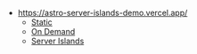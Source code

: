 - https://astro-server-islands-demo.vercel.app/
  - [Static](https://astro-server-islands-demo.vercel.app/static)
  - [On Demand](https://astro-server-islands-demo.vercel.app/on-demand)
  - [Server Islands](https://astro-server-islands-demo.vercel.app/server-islands)
